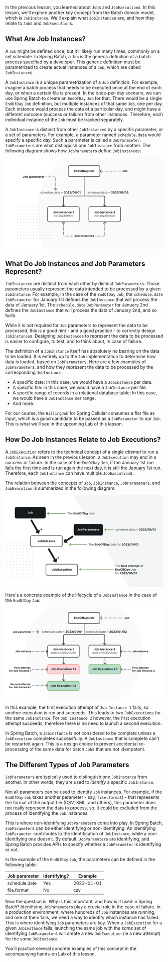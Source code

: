 In the previous lesson, you learned about `Job`s and `JobExecution`s. In this lesson, we'll explore another key concept from the Batch domain model, which is `JobInstance`. We'll explain what `JobInstance`s are, and how they relate to `Job`s and `JobExecution`s.

## What Are Job Instances?

A `Job` might be defined once, but it'll likely run many times, commonly on a set schedule. In Spring Batch, a `Job` is the generic definition of a batch process specified by a developer. This generic definition must be parametrized to create actual instances of a `Job`, which are called `JobInstance`s.

A `JobInstance` is a unique parametrization of a `Job` definition. For example, imagine a batch process that needs to be executed once at the end of each day, or when a certain file is present. In the once-per-day scenario, we can use Spring Batch to create an `EndOfDay` `Job` for that. There would be a single `EndOfDay` `Job` definition, but multiple instances of that same `Job`, one per day. Each instance would process the data of a particular day, and might have a different outcome (success or failure) from other instances. Therefore, each individual instance of the `Job` must be tracked separately.

A `JobInstance` is distinct from other `JobInstance`s by a specific parameter, or a set of parameters. For example, a parameter named `schedule.date` would specify a specific day. Such a parameter is called a `JobParameter`. `JobParameter`s are what distinguish one `JobInstance` from another. The following diagram shows how `JobParameter`s define `JobInstance`s:

![Job Parameters](https://raw.githubusercontent.com/spring-academy/spring-academy-assets/main/courses/course-spring-batch-essentials/job-parameters.svg)

## What Do Job Instances and Job Parameters Represent?

`JobInstance`s are distinct from each other by distinct `JobParameter`s. Those parameters usually represent the data intended to be processed by a given `JobInstance`. For example, in the case of the `EndOfDay` `Job`, the `schedule.date` `JobParameter` for January 1st defines the `JobInstance` that will process the data of January 1st. The `schedule.date` `JobParameter` for January 2nd defines the `JobInstance` that will process the data of January 2nd, and so forth.

While it is not required for `Job` parameters to represent the data to be processed, this is a good hint - and a good practice - to correctly design `JobInstance`s. Designing `JobInstance`s to represent the data to be processed is easier to configure, to test, and to think about, in case of failure.

The definition of a `JobInstance` itself has absolutely no bearing on the data to be loaded. It is entirely up to the `Job` implementation to determine how data is loaded, based on `JobParameter`s. Here are a few examples of `JobParameter`s, and how they represent the data to be processed by the corresponding `JobInstance`:

- A specific date: In this case, we would have a `JobInstance` per date.
- A specific file: In this case, we would have a `JobInstance` per file.
- A specific range of records in a relational database table: In this case, we would have a `JobInstance` per range.
- And more.

For our course, the `BillingJob` for Spring Cellular consumes a flat file as input, which is a good candidate to be passed as a `JobParameter` to our `Job`. This is what we'll see in the upcoming Lab of this lesson.

## How Do Job Instances Relate to Job Executions?

A `JobExecution` refers to the technical concept of a single _attempt_ to run a `JobInstance`. As seen in the previous lesson, a `JobExecution` may end in a success or failure. In the case of the `EndOfDay` `Job`, if the January 1st run fails the first time and is run again the next day, it is still the January 1st run. Therefore, each `JobInstance` can have multiple `JobExecution`s.

The relation between the concepts of `Job`, `JobInstance`, `JobParameters`, and `JobExecution` is summarized in the following diagram:

![Relationships between various Job classes](https://raw.githubusercontent.com/spring-academy/spring-academy-assets/main/courses/course-spring-batch-essentials/job-class-relations.svg)

Here's a concrete example of the lifecycle of a `JobInstance` in the case of the `EndOfDay` `Job`:

![Example of Job Instance lifecycle using the end-of-day scenario](https://raw.githubusercontent.com/spring-academy/spring-academy-assets/main/courses/course-spring-batch-essentials/lifecycle-example.svg)

In this example, the first execution attempt of `Job Instance 1` fails, so another execution is run and succeeds. This leads to two `JobExecution`s for the same `JobInstance`. For `Job Instance 2` however, the first execution attempt succeeds, therefore there is no need to launch a second execution.

In Spring Batch, a `JobInstance` is not considered to be complete unless a `JobExecution` completes successfully. A `JobInstance` that is complete can't be restarted again. This is a design choice to prevent accidental re-processing of the same data for batch `Job`s that are not idempotent.

## The Different Types of Job Parameters

`JobParameter`s are typically used to distinguish one `JobInstance` from another. In other words, they are used to _identify_ a specific `JobInstance`.

Not all parameters can be used to identify `Job` instances. For example, if the `EndOfDay` `Job` takes another parameter - say, `file.format`) - that represents the format of the output file (CSV, XML, and others), this parameter does not really represent the data to process, so, it could be excluded from the process of identifying the `Job` instances.

This is where non-identifying `JobParameter`s come into play. In Spring Batch, `JobParameter`s can be either identifying or non-identifying. An identifying `JobParameter` contributes to the identification of `JobInstance`, while a non-identifying one doesn't. By default, `JobParameter`s are identifying, and Spring Batch provides APIs to specify whether a `JobParameter` is identifying or not.

In the example of the `EndOfDay` `Job`, the parameters can be defined in the following table:

| Job parameter | Identifying? | Example    |
| ------------- | ------------ | ---------- |
| schedule.date | Yes          | 2023-01-01 |
| file.format   | No           | csv        |

Now the question is: Why is this important, and how is it used in Spring Batch? Identifying `JobParameter`s play a crucial role in the case of failure. In a production environment, where hundreds of `Job` instances are running, and one of them fails, we need a way to identify which instance has failed. This is where identifying `Job` parameters are key. When a `JobExecution` for a given `JobInstance` fails, launching the same job with the _same_ set of identifying `JobParameter`s will create a new `JobExecution` (ie a new attempt) for the _same_ `JobInstance`.

You'll practice several concrete examples of this concept in the accompanying hands-on Lab of this lesson.
